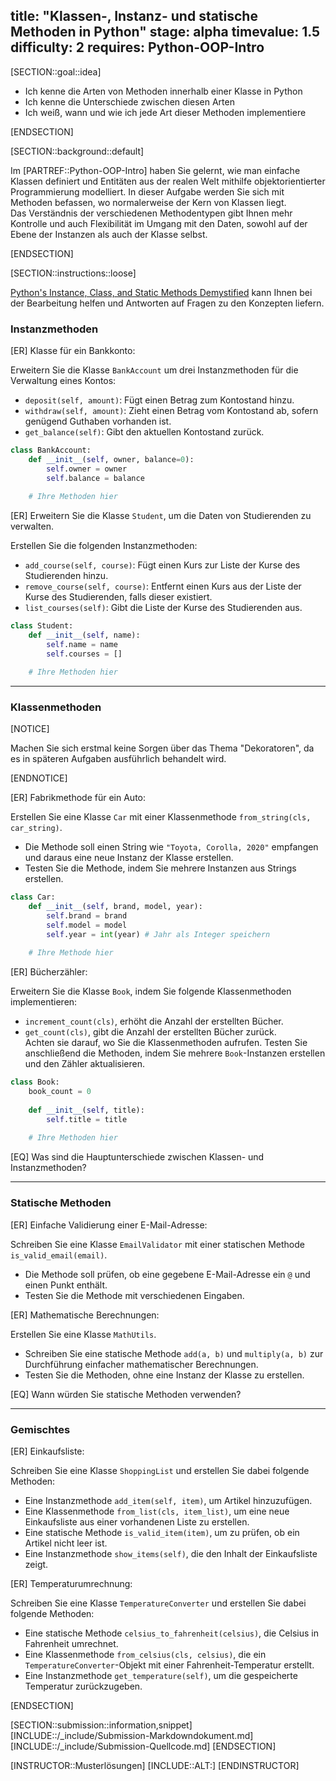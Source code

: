 title: "Klassen-, Instanz- und statische Methoden in Python"
stage: alpha
timevalue: 1.5
difficulty: 2
requires: Python-OOP-Intro
---

<!-- TODO_2_Alrwasheda: add ref to Python-Decoratores -->

[SECTION::goal::idea]

- Ich kenne die Arten von Methoden innerhalb einer Klasse in Python
- Ich kenne die Unterschiede zwischen diesen Arten
- Ich weiß, wann und wie ich jede Art dieser Methoden implementiere

[ENDSECTION]

[SECTION::background::default]

Im [PARTREF::Python-OOP-Intro] haben Sie gelernt, 
wie man einfache Klassen definiert und Entitäten aus der realen Welt 
mithilfe objektorientierter Programmierung modelliert. 
In dieser Aufgabe werden Sie sich mit Methoden befassen, wo normalerweise der Kern von Klassen liegt.  
Das Verständnis der verschiedenen Methodentypen gibt Ihnen mehr Kontrolle und 
auch Flexibilität im Umgang mit den Daten, 
sowohl auf der Ebene der Instanzen als auch der Klasse selbst.

[ENDSECTION]

[SECTION::instructions::loose]

[Python's Instance, Class, and Static Methods Demystified](https://realpython.com/instance-class-and-static-methods-demystified/)
kann Ihnen bei der Bearbeitung helfen und Antworten auf Fragen zu den Konzepten liefern.

### Instanzmethoden  

[ER] Klasse für ein Bankkonto:

Erweitern Sie die Klasse `BankAccount` um drei Instanzmethoden für die Verwaltung eines Kontos:  
- `deposit(self, amount)`: Fügt einen Betrag zum Kontostand hinzu.  
- `withdraw(self, amount)`: Zieht einen Betrag vom Kontostand ab, 
sofern genügend Guthaben vorhanden ist.  
- `get_balance(self)`: Gibt den aktuellen Kontostand zurück.  

```python
class BankAccount:
    def __init__(self, owner, balance=0):
        self.owner = owner
        self.balance = balance
        
    # Ihre Methoden hier
```

[ER] Erweitern Sie die Klasse `Student`, um die Daten von Studierenden zu verwalten.  

Erstellen Sie die folgenden Instanzmethoden:  
- `add_course(self, course)`: Fügt einen Kurs zur Liste der Kurse des Studierenden hinzu.  
- `remove_course(self, course)`: Entfernt einen Kurs aus der Liste der Kurse des Studierenden, 
falls dieser existiert.  
- `list_courses(self)`: Gibt die Liste der Kurse des Studierenden aus.  

```python
class Student:
    def __init__(self, name):
        self.name = name
        self.courses = []

    # Ihre Methoden hier
```  

---

### Klassenmethoden

[NOTICE]

Machen Sie sich erstmal keine Sorgen über das Thema "Dekoratoren", 
da es in späteren Aufgaben ausführlich behandelt wird.

[ENDNOTICE]

[ER] Fabrikmethode für ein Auto:

Erstellen Sie eine Klasse `Car` mit einer Klassenmethode `from_string(cls, car_string)`.  
- Die Methode soll einen String wie `"Toyota, Corolla, 2020"` empfangen und 
daraus eine neue Instanz der Klasse erstellen.  
- Testen Sie die Methode, indem Sie mehrere Instanzen aus Strings erstellen.  

```python
class Car:
    def __init__(self, brand, model, year):
        self.brand = brand
        self.model = model
        self.year = int(year) # Jahr als Integer speichern
        
    # Ihre Methode hier
```

[ER] Bücherzähler:  

Erweitern Sie die Klasse `Book`, indem Sie folgende Klassenmethoden implementieren:
- `increment_count(cls)`, erhöht die Anzahl der erstellten Bücher.
- `get_count(cls)`, gibt die Anzahl der erstellten Bücher zurück.  
Achten sie darauf, wo Sie die Klassenmethoden aufrufen. 
Testen Sie anschließend die Methoden,
indem Sie mehrere `Book`-Instanzen erstellen und den Zähler aktualisieren.  

```python
class Book:
    book_count = 0
    
    def __init__(self, title):
        self.title = title
        
    # Ihre Methoden hier
```

[EQ] Was sind die Hauptunterschiede zwischen Klassen- und Instanzmethoden?

---

### Statische Methoden  

[ER] Einfache Validierung einer E-Mail-Adresse:

Schreiben Sie eine Klasse `EmailValidator` mit einer statischen Methode `is_valid_email(email)`.  
- Die Methode soll prüfen, ob eine gegebene E-Mail-Adresse ein `@` und einen Punkt enthält.  
- Testen Sie die Methode mit verschiedenen Eingaben.  

[ER] Mathematische Berechnungen: 

Erstellen Sie eine Klasse `MathUtils`.  
- Schreiben Sie eine statische Methode `add(a, b)` und 
`multiply(a, b)` zur Durchführung einfacher mathematischer Berechnungen.  
- Testen Sie die Methoden, ohne eine Instanz der Klasse zu erstellen.  

[EQ] Wann würden Sie statische Methoden verwenden?

---

### Gemischtes  

[ER] Einkaufsliste:

Schreiben Sie eine Klasse `ShoppingList` und erstellen Sie dabei folgende Methoden:  
- Eine Instanzmethode `add_item(self, item)`, um Artikel hinzuzufügen.  
- Eine Klassenmethode `from_list(cls, item_list)`, 
um eine neue Einkaufsliste aus einer vorhandenen Liste zu erstellen.  
- Eine statische Methode `is_valid_item(item)`, um zu prüfen, ob ein Artikel nicht leer ist.  
- Eine Instanzmethode `show_items(self)`, die den Inhalt der Einkaufsliste zeigt.

[ER] Temperaturumrechnung:  

Schreiben Sie eine Klasse `TemperatureConverter` und erstellen Sie dabei folgende Methoden:    
- Eine statische Methode `celsius_to_fahrenheit(celsius)`, die Celsius in Fahrenheit umrechnet.  
- Eine Klassenmethode `from_celsius(cls, celsius)`, 
die ein `TemperatureConverter`-Objekt mit einer Fahrenheit-Temperatur erstellt.  
- Eine Instanzmethode `get_temperature(self)`, um die gespeicherte Temperatur zurückzugeben.  

[ENDSECTION]

[SECTION::submission::information,snippet]
[INCLUDE::/_include/Submission-Markdowndokument.md]
[INCLUDE::/_include/Submission-Quellcode.md]
[ENDSECTION]

[INSTRUCTOR::Musterlösungen]
[INCLUDE::ALT:]
[ENDINSTRUCTOR]